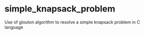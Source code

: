 # simple_knapsack_problem
Use of glouton algorithm to resolve a simple knapsack problem in C language
